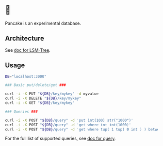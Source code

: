 # 🥞

Pancake is an experimental database.

## Architecture

See [doc for LSM-Tree](https://ysono.github.io/pancake/pancake/storage/lsm/index.html).

## Usage

```sh
DB="localhost:3000"

### Basic put/delete/get ###

curl -i -X PUT "${DB}/key/mykey" -d myvalue
curl -i -X DELETE "${DB}/key/mykey"
curl -i -X GET "${DB}/key/mykey"

### Queries ###

curl -i -X POST "${DB}/query" -d 'put int(100) str("1000")'
curl -i -X POST "${DB}/query" -d 'get where int int(1000)'
curl -i -X POST "${DB}/query" -d 'get where tup( 1 tup( 0 int ) ) between int(60) int(61)'
```

For the full list of supported queries, see [doc for query](https://ysono.github.io/pancake/pancake/frontend/query/basic/index.html).
